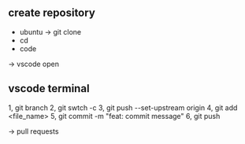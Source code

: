 ## create repository
- ubuntu -> git clone <URL>
- cd <file name>
- code

-> vscode open

## vscode terminal
1, git branch
2, git swtch -c <new-branch-name>
3, git push --set-upstream origin <new-branch-name>
4, git add <file_name>
5, git commit -m "feat: commit message"
6, git push

-> pull requests
